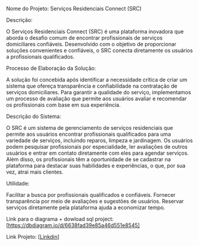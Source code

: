 Nome do Projeto: Serviços Residenciais Connect (SRC)

Descrição:

O Serviços Residenciais Connect (SRC) é uma plataforma inovadora que aborda o desafio comum de encontrar profissionais de serviços domiciliares confiáveis. Desenvolvido com o objetivo de proporcionar soluções convenientes e confiáveis, o SRC conecta diretamente os usuários a profissionais qualificados.

Processo de Elaboração da Solução:

A solução foi concebida após identificar a necessidade crítica de criar um sistema que ofereça transparência e confiabilidade na contratação de serviços domiciliares. Para garantir a qualidade do serviço, implementamos um processo de avaliação que permite aos usuários avaliar e recomendar os profissionais com base em sua experiência.

Descrição do Sistema:

O SRC é um sistema de gerenciamento de serviços residenciais que permite aos usuários encontrar profissionais qualificados para uma variedade de serviços, incluindo reparos, limpeza e jardinagem. Os usuários podem pesquisar profissionais por especialidade, ler avaliações de outros usuários e entrar em contato diretamente com eles para agendar serviços. Além disso, os profissionais têm a oportunidade de se cadastrar na plataforma para destacar suas habilidades e experiências, o que, por sua vez, atrai mais clientes.

Utilidade:

Facilitar a busca por profissionais qualificados e confiáveis.
Fornecer transparência por meio de avaliações e sugestões de usuários.
Reservar serviços diretamente pela plataforma ajuda a economizar tempo.


Link para o diagrama + dowload sql project: [https://dbdiagram.io/d/6638fad39e85a46d551e8545]


Link Projeto: [[Linkdin](https://www.linkedin.com/feed/update/urn:li:activity:7193283849710133248/)]

